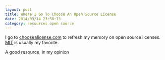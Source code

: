 ```yaml
---
layout: post
title: Where I Go To Choose An Open Source License
date: 2014/03/14 23:50:13
category: resources open source
---
```


I go to [choosealicense.com](http://choosealicense.com) to refresh my memory on open source licenses.  [MIT](http://choosealicense.com/licenses/mit/) is usually my favorite.

A good resource, in my opinion
